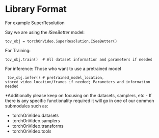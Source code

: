 # Library Format

For example SuperResolution

Say we are using the *ISeeBetter* model:

    tov_obj = torchOnVideo.SuperResolution.ISeeBetter()
    
For Training:

    tov_obj.train()  # All dataset information and parameters if needed

For inference: Those who want to use a pretrained model

     tov_obj.infer() # pretrained_model_location, stored_video_location/frames if needed; Parameters and information needed
     
*Additionally please keep on focusing on the datasets, samplers, etc - 
If there is any specific functionality required it will go in one of our common submodules such as:
* torchOnVideo.datasets
* torchOnVideo.samplers
* torchOnVideo.transforms
* torchOnVideo.tools



